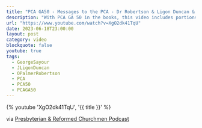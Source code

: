 ```yaml
---
title: "PCA GA50 - Messages to the PCA - Dr Robertson & Ligon Duncan & Closing"
description: "With PCA GA 50 in the books, this video includes portions of 2 messages to the PCA given by Dr. O. Palmer Robertson and Dr. Ligon Duncan during the Assembly as well as Moderator Fred Greco's closing remarks."
url: "https://www.youtube.com/watch?v=XgO2dk41TqU"
date: 2023-06-18T23:00:00
layout: post
category: video
blockquote: false
youtube: true
tags:
  - GeorgeSayour
  - JLigonDuncan
  - OPalmerRobertson
  - PCA
  - PCA50
  - PCAGA50
---
```


{% youtube 'XgO2dk41TqU', '{{ title }}' %}

via [Presbyterian & Reformed Churchmen Podcast](https://www.youtube.com/@PandR-Churchmen)